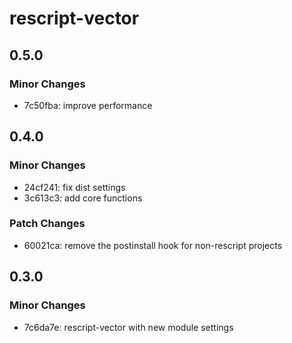 # rescript-vector

## 0.5.0

### Minor Changes

- 7c50fba: improve performance

## 0.4.0

### Minor Changes

- 24cf241: fix dist settings
- 3c613c3: add core functions

### Patch Changes

- 60021ca: remove the postinstall hook for non-rescript projects

## 0.3.0

### Minor Changes

- 7c6da7e: rescript-vector with new module settings

